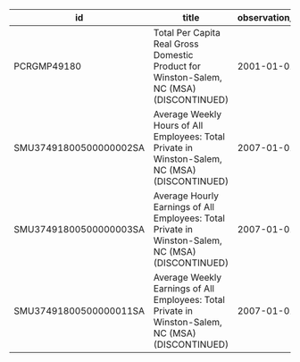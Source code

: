 | id                     | title                                                                                             | observation_start   | observation_end   |
|------------------------|---------------------------------------------------------------------------------------------------|---------------------|-------------------|
| PCRGMP49180            | Total Per Capita Real Gross Domestic Product for Winston-Salem, NC (MSA) (DISCONTINUED)           | 2001-01-01          | 2017-01-01        |
| SMU37491800500000002SA | Average Weekly Hours of All Employees: Total Private in Winston-Salem, NC (MSA) (DISCONTINUED)    | 2007-01-01          | 2022-03-01        |
| SMU37491800500000003SA | Average Hourly Earnings of All Employees: Total Private in Winston-Salem, NC (MSA) (DISCONTINUED) | 2007-01-01          | 2022-03-01        |
| SMU37491800500000011SA | Average Weekly Earnings of All Employees: Total Private in Winston-Salem, NC (MSA) (DISCONTINUED) | 2007-01-01          | 2022-03-01        |